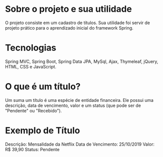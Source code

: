# Sobre o projeto e sua utilidade
O projeto consiste em um cadastro de títulos. Sua utilidade foi servir de projeto prático para o aprendizado inicial do framework Spring.

# Tecnologias
Spring MVC, Spring Boot, Spring Data JPA, MySql, Ajax, Thymeleaf, jQuery, HTML, CSS e JavaScript.

# O que é um título?
Um suma um título é uma espécie de entidade financeira.
Ele possui uma descrição, data de vencimento, valor e um status (que pode ser de "Pendente" ou "Recebido").

# Exemplo de Título
Descrição: Mensalidade da Netflix
Data de Vencimento:  25/10/2019
Valor: R$ 39,90
Status: Pendente
